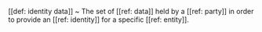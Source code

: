 [[def: identity data]]
~ The set of [[ref: data]] held by a [[ref: party]] in order to provide an [[ref: identity]] for a specific [[ref: entity]].

